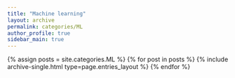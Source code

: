 ```yaml
---
title: "Machine learning"
layout: archive
permalink: categories/ML
author_profile: true
sidebar_main: true
---
```


{% assign posts = site.categories.ML %}
{% for post in posts %} {% include archive-single.html type=page.entries_layout %} {% endfor %}

